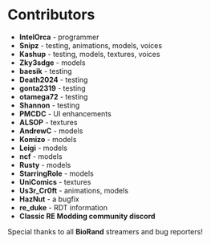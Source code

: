 # Contributors

* **IntelOrca** - programmer
* **Snipz** -  testing, animations, models, voices
* **Kashup** - testing, models, textures, voices
* **Zky3sdge** - models
* **baesik** - testing
* **Death2024** - testing
* **gonta2319** - testing
* **otamega72** - testing
* **Shannon** - testing
* **PMCDC** - UI enhancements
* **ALSOP** - textures
* **AndrewC** - models
* **Komizo** - models
* **Leigi** - models
* **ncf** - models
* **Rusty** - models
* **StarringRole** - models
* **UniComics** - textures
* **Us3r_Cr0ft** - animations, models
* **HazNut** - a bugfix
* **re_duke** - RDT information
* **Classic RE Modding community discord**

Special thanks to all **BioRand** streamers and bug reporters!
